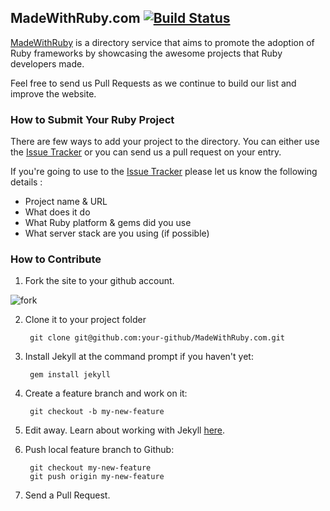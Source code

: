 ## MadeWithRuby.com [![Build Status](https://travis-ci.org/klxrb/MadeWithRuby.com.png?branch=master)](https://travis-ci.org/klxrb/MadeWithRuby.com)

[MadeWithRuby](http://madewithruby.com) is a directory service that aims to promote the adoption of Ruby frameworks by showcasing the awesome projects that Ruby developers made.

Feel free to send us Pull Requests as we continue to build our list and improve the website.


### How to Submit Your Ruby Project

There are few ways to add your project to the directory. You can either use the [Issue Tracker](https://github.com/klxrb/MadeWithRuby.com/issues) or you can send us a pull request on your entry.

If you're going to use to the [Issue Tracker](https://github.com/klxrb/MadeWithRuby.com/issues) please let us know the following details :

- Project name & URL
- What does it do
- What Ruby platform & gems did you use
- What server stack are you using (if possible)


### How to Contribute

1. Fork the site to your github account.

  ![fork](http://cl.ly/image/1i2J3F42041R/fork-button.png)

2. Clone it to your project folder

        git clone git@github.com:your-github/MadeWithRuby.com.git

3. Install Jekyll at the command prompt if you haven't yet:

        gem install jekyll

3. Create a feature branch and work on it:
        
        git checkout -b my-new-feature 

4. Edit away. Learn about working with Jekyll [here](http://jekyllrb.com/docs/home/).

5. Push local feature branch to Github:

        git checkout my-new-feature
        git push origin my-new-feature

5. Send a Pull Request.


